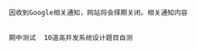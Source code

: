 
                            
                            因收到Google相关通知，网站将会择期关闭。相关通知内容
                            
                            
                            期中测试  10道高并发系统设计题目自测
                            











                        
                        
                            